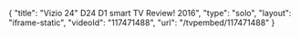{
    "title": "Vizio 24\" D24 D1 smart TV Review! 2016",
    "type": "solo",
    "layout": "iframe-static",
    "videoId": "117471488",
    "url": "\/tvpembed\/117471488"
}
